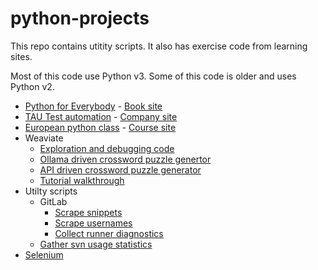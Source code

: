 # python-projects

This repo contains utitity scripts. It also has exercise code from learning sites.

Most of this code use Python v3. Some of this code is older and uses Python v2.    

- [Python for Everybody](py-for-everybody) - [Book site](https://www.py4e.com/html3/)
- [TAU Test automation](test-automation-tau) - [Company site](https://testautomationu.applitools.com/)
- [European python class](euro-python) - [Course site](https://python-course.eu/)
- Weaviate
  - [Exploration and debugging code](/weaviate/recreate-tenant-removal-error..full-script.py)
  - [Ollama driven crossword puzzle genertor](https://github.com/mungitoperrito/wrk-weaviate-ollama/tree/main)
  - [API driven crossword puzzle generator](https://github.com/mungitoperrito/wrk-crossword-api/tree/main)
  - [Tutorial walkthrough](/weaviate/multi-tenant-walkthrough.ipynb)
- Utilty scripts
  - GitLab
    - [Scrape snippets](utility-scripts/gitlab-collect-and-move-snippets.py)
    - [Scrape usernames](/utility-scripts/gitlab-get-usernames.py)
    - [Collect runner diagnostics](/utility-scripts/gitlab-runner-diagnostic.py)
  - [Gather svn usage statistics](/utility-scripts/gather-svn-stats.py)
- [Selenium](selenium)  
